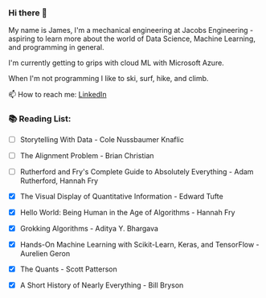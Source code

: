 ### Hi there 👋

My name is James, I'm a mechanical engineering at Jacobs Engineering - aspiring to learn more about the world of Data Science, Machine Learning, and programming in general. 

I'm currently getting to grips with cloud ML with Microsoft Azure. 


When I'm not programming I like to ski, surf, hike, and climb. 



📫 How to reach me: [LinkedIn](https://www.linkedin.com/in/james-moro-b56a5575)




### 📚 Reading List: 

- [ ] Storytelling With Data - Cole Nussbaumer Knaflic
- [ ] The Alignment Problem - Brian Christian
- [ ] Rutherford and Fry's Complete Guide to Absolutely Everything - Adam Rutherford, Hannah Fry
- [x] The Visual Display of Quantitative Information - Edward Tufte
- [x] Hello World: Being Human in the Age of Algorithms - Hannah Fry
- [x] Grokking Algorithms - Aditya Y. Bhargava
- [x] Hands-On Machine Learning with Scikit-Learn, Keras, and TensorFlow - Aurelien Geron
- [x] The Quants - Scott Patterson
- [x] A Short History of Nearly Everything - Bill Bryson




<!--
**jmoro0408/jmoro0408** is a ✨ _special_ ✨ repository because its `README.md` (this file) appears on your GitHub profile.

Here are some ideas to get you started:

- 🔭 I’m currently working on ...
- 🌱 I’m currently learning ...
- 👯 I’m looking to collaborate on ...
- 🤔 I’m looking for help with ...
- 💬 Ask me about ...
- 📫 How to reach me: ...
- 😄 Pronouns: ...
- ⚡ Fun fact: ...
-->
